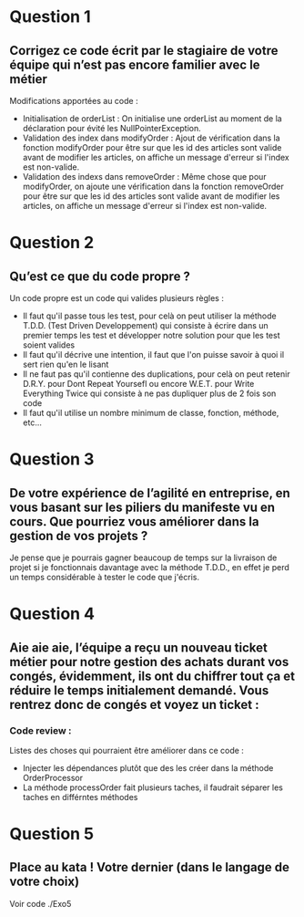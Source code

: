 # Question 1

## Corrigez ce code écrit par le stagiaire de votre équipe qui n’est pas encore familier avec le métier

Modifications apportées au code :

- Initialisation de orderList : On initialise une orderList au moment de la déclaration pour évité les NullPointerException.
- Validation des index dans modifyOrder : Ajout de vérification dans la fonction modifyOrder pour être sur que les id des articles sont valide avant de modifier les articles, on affiche un message d'erreur si l'index est non-valide.
- Validation des indexs dans removeOrder : Même chose que pour modifyOrder, on ajoute une vérification dans la fonction removeOrder pour être sur que les id des articles sont valide avant de modifier les articles, on affiche un message d'erreur si l'index est non-valide.

# Question 2

## Qu’est ce que du code propre ?

Un code propre est un code qui valides plusieurs règles :

- Il faut qu'il passe tous les test, pour celà on peut utiliser la méthode T.D.D. (Test Driven Developpement) qui consiste à écrire dans un premier temps les test et développer notre solution pour que les test soient valides
- Il faut qu'il décrive une intention, il faut que l'on puisse savoir à quoi il sert rien qu'en le lisant
- Il ne faut pas qu'il contienne des duplications, pour celà on peut retenir D.R.Y. pour Dont Repeat Yoursefl ou encore W.E.T. pour Write Everything Twice qui consiste à ne pas dupliquer plus de 2 fois son code
- Il faut qu'il utilise un nombre minimum de classe, fonction, méthode, etc...

# Question 3

## De votre expérience de l’agilité en entreprise, en vous basant sur les piliers du manifeste vu en cours. Que pourriez vous améliorer dans la gestion de vos projets ?

Je pense que je pourrais gagner beaucoup de temps sur la livraison de projet si je fonctionnais davantage avec la méthode T.D.D., en effet je perd un temps considérable à tester le code que j'écris.

# Question 4

## Aie aie aie, l’équipe a reçu un nouveau ticket métier pour notre gestion des achats durant vos congés, évidemment, ils ont du chiffrer tout ça et réduire le temps initialement demandé. Vous rentrez donc de congés et voyez un ticket :

### Code review :

Listes des choses qui pourraient être améliorer dans ce code :

- Injecter les dépendances plutôt que des les créer dans la méthode OrderProcessor
- La méthode processOrder fait plusieurs taches, il faudrait séparer les taches en différntes méthodes

# Question 5

## Place au kata ! Votre dernier (dans le langage de votre choix)

Voir code ./Exo5
